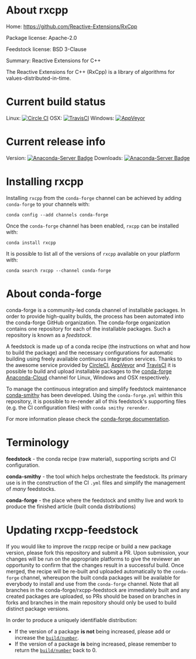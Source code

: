 About rxcpp
===========

Home: https://github.com/Reactive-Extensions/RxCpp

Package license: Apache-2.0

Feedstock license: BSD 3-Clause

Summary: Reactive Extensions for C++

The Reactive Extensions for C++ (RxCpp) is a library of algorithms for
values-distributed-in-time.


Current build status
====================

Linux: [![Circle CI](https://circleci.com/gh/conda-forge/rxcpp-feedstock.svg?style=shield)](https://circleci.com/gh/conda-forge/rxcpp-feedstock)
OSX: [![TravisCI](https://travis-ci.org/conda-forge/rxcpp-feedstock.svg?branch=master)](https://travis-ci.org/conda-forge/rxcpp-feedstock)
Windows: [![AppVeyor](https://ci.appveyor.com/api/projects/status/github/conda-forge/rxcpp-feedstock?svg=True)](https://ci.appveyor.com/project/conda-forge/rxcpp-feedstock/branch/master)

Current release info
====================
Version: [![Anaconda-Server Badge](https://anaconda.org/conda-forge/rxcpp/badges/version.svg)](https://anaconda.org/conda-forge/rxcpp)
Downloads: [![Anaconda-Server Badge](https://anaconda.org/conda-forge/rxcpp/badges/downloads.svg)](https://anaconda.org/conda-forge/rxcpp)

Installing rxcpp
================

Installing `rxcpp` from the `conda-forge` channel can be achieved by adding `conda-forge` to your channels with:

```
conda config --add channels conda-forge
```

Once the `conda-forge` channel has been enabled, `rxcpp` can be installed with:

```
conda install rxcpp
```

It is possible to list all of the versions of `rxcpp` available on your platform with:

```
conda search rxcpp --channel conda-forge
```


About conda-forge
=================

conda-forge is a community-led conda channel of installable packages.
In order to provide high-quality builds, the process has been automated into the
conda-forge GitHub organization. The conda-forge organization contains one repository
for each of the installable packages. Such a repository is known as a *feedstock*.

A feedstock is made up of a conda recipe (the instructions on what and how to build
the package) and the necessary configurations for automatic building using freely
available continuous integration services. Thanks to the awesome service provided by
[CircleCI](https://circleci.com/), [AppVeyor](http://www.appveyor.com/)
and [TravisCI](https://travis-ci.org/) it is possible to build and upload installable
packages to the [conda-forge](https://anaconda.org/conda-forge)
[Anaconda-Cloud](http://docs.anaconda.org/) channel for Linux, Windows and OSX respectively.

To manage the continuous integration and simplify feedstock maintenance
[conda-smithy](http://github.com/conda-forge/conda-smithy) has been developed.
Using the ``conda-forge.yml`` within this repository, it is possible to re-render all of
this feedstock's supporting files (e.g. the CI configuration files) with ``conda smithy rerender``.

For more information please check the [conda-forge documentation](https://conda-forge.org/docs/).

Terminology
===========

**feedstock** - the conda recipe (raw material), supporting scripts and CI configuration.

**conda-smithy** - the tool which helps orchestrate the feedstock.
                   Its primary use is in the construction of the CI ``.yml`` files
                   and simplify the management of *many* feedstocks.

**conda-forge** - the place where the feedstock and smithy live and work to
                  produce the finished article (built conda distributions)


Updating rxcpp-feedstock
========================

If you would like to improve the rxcpp recipe or build a new
package version, please fork this repository and submit a PR. Upon submission,
your changes will be run on the appropriate platforms to give the reviewer an
opportunity to confirm that the changes result in a successful build. Once
merged, the recipe will be re-built and uploaded automatically to the
`conda-forge` channel, whereupon the built conda packages will be available for
everybody to install and use from the `conda-forge` channel.
Note that all branches in the conda-forge/rxcpp-feedstock are
immediately built and any created packages are uploaded, so PRs should be based
on branches in forks and branches in the main repository should only be used to
build distinct package versions.

In order to produce a uniquely identifiable distribution:
 * If the version of a package **is not** being increased, please add or increase
   the [``build/number``](http://conda.pydata.org/docs/building/meta-yaml.html#build-number-and-string).
 * If the version of a package **is** being increased, please remember to return
   the [``build/number``](http://conda.pydata.org/docs/building/meta-yaml.html#build-number-and-string)
   back to 0.